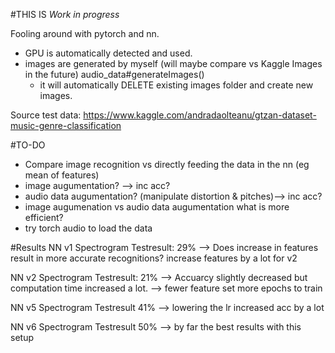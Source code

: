 #THIS IS *Work in progress*

Fooling around with pytorch and nn. 
- GPU is automatically detected and used.
- images are generated by myself (will maybe compare vs Kaggle Images in the future) audio_data#generateImages()
    - it will automatically DELETE existing images folder and create new images.

Source test data: https://www.kaggle.com/andradaolteanu/gtzan-dataset-music-genre-classification

#TO-DO

- Compare image recognition vs directly feeding the data in the nn (eg mean of features) 
- image augumentation? --> inc acc?
- audio data augumentation? (manipulate distortion & pitches)--> inc acc?
- image augumenation vs audio data augumentation   what is more efficient?
- try torch audio to load the data

#Results
NN v1 Spectrogram Testresult: 29%   --> Does increase in features result in more accurate recognitions? increase features by a lot for v2

NN v2 Spectrogram Testresult: 21% --> Accuarcy slightly decreased but computation time increased a lot. --> fewer feature set more epochs to train

NN v5 Spectrogram Testresult 41% --> lowering the lr increased acc by a lot

NN v6 Spectrogram Testresult 50% --> by far the best results with this setup   